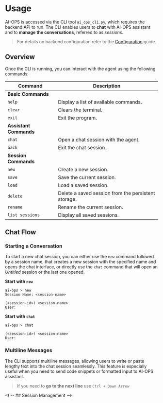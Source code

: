 <!-- **Table of Contents** -->

# Usage

AI-OPS is accessed via the CLI tool `ai_ops_cli.py`, which requires the backend API to run. The CLI enables 
users to **chat** with AI-OPS assistant and to **manage the conversations**, referred to as *sessions*.

> For details on backend configuration refer to the [Configuration](./2_configuration.md) guide. 

## Overview

Once the CLI is running, you can interact with the agent using the following commands:

| Command                 | Description                                         |
|-------------------------|-----------------------------------------------------|
| **Basic Commands**      |                                                     |
| `help`                  | Display a list of available commands.               |
| `clear`                 | Clears the terminal.                                |
| `exit`                  | Exit the program.                                   |
| **Assistant Commands**  |                                                     |
| `chat`                  | Open a chat session with the agent.                 |
| `back`                  | Exit the chat session.                              |
| **Session Commands**    |                                                     |
| `new`                   | Create a new session.                               |
| `save`                  | Save the current session.                           |
| `load`                  | Load a saved session.                               |
| `delete`                | Delete a saved session from the persistent storage. |
| `rename`                | Rename the current session.                         |
| `list sessions`         | Display all saved sessions.                         |
<!-- 

| **RAG Commands**        |                                                     |
| `list collections`      | Lists all collections in RAG.                       |
| `create collection`     | SUpload a collection to RAG.                        |

-->

## Chat Flow

### Starting a Conversation

To start a new chat session, you can either use the `new` command followed by a session name, that creates a new session
with the specified name and opens the chat interface, or directly use the `chat` command that will open an *Untitled* session
or the last one opened.

**Start with `new`**
```
ai-ops > new
Session Name: <session-name>

(<session-id>) <session-name>
User:
```

**Start with `chat`**
```
ai-ops > chat

(<session-id>) <session-name>
User:
```

### Multiline Messages
The CLI supports multiline messages, allowing users to write or paste lengthy text into the chat session seamlessly. 
This feature is especially useful when you need to send code snippets or formatted input to AI-OPS assistant.

> If you need to **go to the next line** use `Ctrl + Down Arrow`

<! -- ## Session Management -->